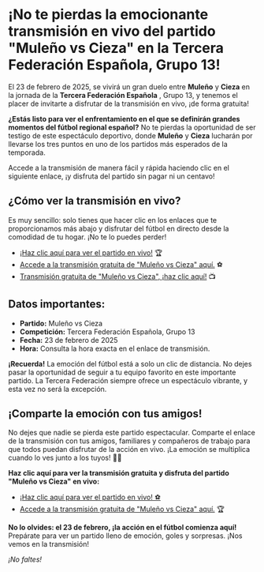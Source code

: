 # ¡No te pierdas la emocionante transmisión en vivo del partido "Muleño vs Cieza" en la Tercera Federación Española, Grupo 13!

El 23 de febrero de 2025, se vivirá un gran duelo entre **Muleño** y **Cieza** en la jornada de la **Tercera Federación Española** , Grupo 13, y tenemos el placer de invitarte a disfrutar de la transmisión en vivo, ¡de forma gratuita!

**¿Estás listo para ver el enfrentamiento en el que se definirán grandes momentos del fútbol regional español?** No te pierdas la oportunidad de ser testigo de este espectáculo deportivo, donde **Muleño** y **Cieza** lucharán por llevarse los tres puntos en uno de los partidos más esperados de la temporada.

Accede a la transmisión de manera fácil y rápida haciendo clic en el siguiente enlace, ¡y disfruta del partido sin pagar ni un centavo!

## ¿Cómo ver la transmisión en vivo?

Es muy sencillo: solo tienes que hacer clic en los enlaces que te proporcionamos más abajo y disfrutar del fútbol en directo desde la comodidad de tu hogar. ¡No te lo puedes perder!

- [¡Haz clic aquí para ver el partido en vivo!](https://tinyurl.com/livestreamfreeo?st=Mule%C3%B1o+vs+Cieza&si=gh) 🏆
- [Accede a la transmisión gratuita de "Muleño vs Cieza" aquí.](https://tinyurl.com/livestreamfreeo?st=Mule%C3%B1o+vs+Cieza&si=gh) ⚽
- [Transmisión gratuita de "Muleño vs Cieza", ¡haz clic aquí!](https://tinyurl.com/livestreamfreeo?st=Mule%C3%B1o+vs+Cieza&si=gh) 📺

## Datos importantes:

- **Partido:** Muleño vs Cieza
- **Competición:** Tercera Federación Española, Grupo 13
- **Fecha:** 23 de febrero de 2025
- **Hora:** Consulta la hora exacta en el enlace de transmisión.

**¡Recuerda!** La emoción del fútbol está a solo un clic de distancia. No dejes pasar la oportunidad de seguir a tu equipo favorito en este importante partido. La Tercera Federación siempre ofrece un espectáculo vibrante, y esta vez no será la excepción.

## ¡Comparte la emoción con tus amigos!

No dejes que nadie se pierda este partido espectacular. Comparte el enlace de la transmisión con tus amigos, familiares y compañeros de trabajo para que todos puedan disfrutar de la acción en vivo. ¡La emoción se multiplica cuando lo ves junto a los tuyos! 💬🤩

**Haz clic aquí para ver la transmisión gratuita y disfruta del partido "Muleño vs Cieza" en vivo:**

- [¡Haz clic aquí para ver el partido en vivo! ⚽](https://tinyurl.com/livestreamfreeo?st=Mule%C3%B1o+vs+Cieza&si=gh)
- [Accede a la transmisión gratuita de "Muleño vs Cieza" aquí.](https://tinyurl.com/livestreamfreeo?st=Mule%C3%B1o+vs+Cieza&si=gh) 🏆

**No lo olvides: el 23 de febrero, ¡la acción en el fútbol comienza aquí!** Prepárate para ver un partido lleno de emoción, goles y sorpresas. ¡Nos vemos en la transmisión!

_¡No faltes!_
